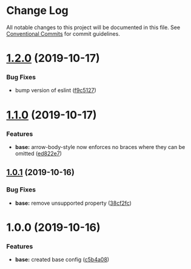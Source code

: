 # Change Log

All notable changes to this project will be documented in this file.
See [Conventional Commits](https://conventionalcommits.org) for commit guidelines.

# [1.2.0](https://github.com/wowvendor/eslint-configs/compare/@wowvendor/eslint-config-base@1.0.1...@wowvendor/eslint-config-base@1.2.0) (2019-10-17)

### Bug Fixes

- bump version of eslint ([f9c5127](https://github.com/wowvendor/eslint-configs/commit/f9c5127a3987420319d78d7c63a30270f4f5c10a))

# [1.1.0](https://github.com/wowvendor/eslint-configs/compare/@wowvendor/eslint-config-base@1.0.1...@wowvendor/eslint-config-base@1.1.0) (2019-10-17)

### Features

- **base:** arrow-body-style now enforces no braces where they can be omitted ([ed822e7](https://github.com/wowvendor/eslint-configs/commit/ed822e774eeba9642b41a2fd9dffe12e471708df))

## [1.0.1](https://github.com/wowvendor/eslint-configs/compare/@wowvendor/eslint-config-base@1.0.0...@wowvendor/eslint-config-base@1.0.1) (2019-10-16)

### Bug Fixes

- **base:** remove unsupported property ([38cf2fc](https://github.com/wowvendor/eslint-configs/commit/38cf2fc61943fc1cdf0af0dc3048f94363db3ead))

# 1.0.0 (2019-10-16)

### Features

- **base:** created base config ([c5b4a08](https://github.com/wowvendor/eslint-configs/commit/c5b4a083eeade8f6e66ba6f37c1eb68f85edc450))

